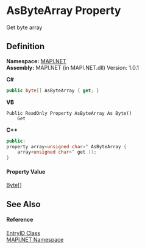 # AsByteArray Property


Get byte array



## Definition
**Namespace:** <a href="N_MAPI_NET.md">MAPI.NET</a>  
**Assembly:** MAPI.NET (in MAPI.NET.dll) Version: 1.0.1

**C#**
``` C#
public byte[] AsByteArray { get; }
```
**VB**
``` VB
Public ReadOnly Property AsByteArray As Byte()
	Get
```
**C++**
``` C++
public:
property array<unsigned char>^ AsByteArray {
	array<unsigned char>^ get ();
}
```



#### Property Value
<a href="https://learn.microsoft.com/dotnet/api/system.byte" target="_blank" rel="noopener noreferrer">Byte</a>[]

## See Also


#### Reference
<a href="T_MAPI_NET_EntryID.md">EntryID Class</a>  
<a href="N_MAPI_NET.md">MAPI.NET Namespace</a>  
